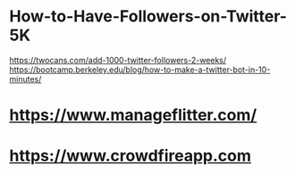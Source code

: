 # How-to-Have-Followers-on-Twitter-5K
https://twocans.com/add-1000-twitter-followers-2-weeks/ https://bootcamp.berkeley.edu/blog/how-to-make-a-twitter-bot-in-10-minutes/


# https://www.manageflitter.com/

# https://www.crowdfireapp.com
